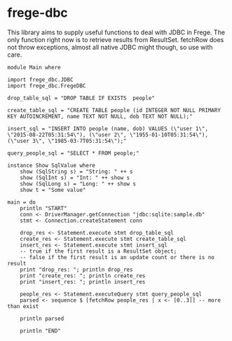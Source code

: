 # frege-dbc

This library aims to supply useful functions to deal with JDBC in Frege.
The only function right now is to retrieve results from ResultSet.
fetchRow does not throw exceptions, almost all native JDBC might though, so use with care.

```
module Main where

import frege_dbc.JDBC
import frege_dbc.FregeDBC

drop_table_sql = "DROP TABLE IF EXISTS  people"

create_table_sql = "CREATE TABLE people (id INTEGER NOT NULL PRIMARY KEY AUTOINCREMENT, name TEXT NOT NULL, dob TEXT NOT NULL);"

insert_sql = "INSERT INTO people (name, dob) VALUES (\"user 1\", \"2015-08-22T05:31:54\"), (\"user 2\", \"1955-01-10T05:31:54\"), (\"user 3\", \"1985-03-7T05:31:54\");"

query_people_sql = "SELECT * FROM people;"

instance Show SqlValue where
    show (SqlString s) = "String: " ++ s
    show (SqlInt s) = "Int: " ++ show s
    show (SqlLong s) = "Long: " ++ show s
    show t = "Some value"

main = do
    println "START"
    conn <- DriverManager.getConnection "jdbc:sqlite:sample.db"
    stmt <- Connection.createStatement conn

    drop_res <- Statement.execute stmt drop_table_sql
    create_res <- Statement.execute stmt create_table_sql
    insert_res <- Statement.execute stmt insert_sql
    -- true if the first result is a ResultSet object;
    -- false if the first result is an update count or there is no result
    print "drop_res: "; println drop_res
    print "create_res: "; println create_res
    print "insert_res: "; println insert_res

    people_res <- Statement.executeQuery stmt query_people_sql
    parsed <- sequence $ [fetchRow people_res | x <- [0..3]] -- more than exist

    println parsed

    println "END"
```
